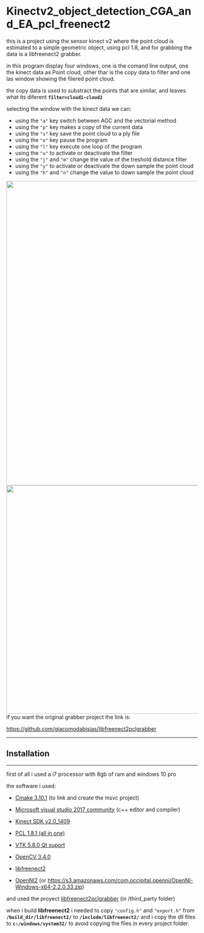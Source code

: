 # Kinectv2_object_detection_CGA_and_EA_pcl_freenect2 #

this is a project using the sensor kinect v2 where the point cloud is estimated to a simple geometric object, using pcl 1.8,
and for grabbing the data is a libfreenect2 grabber.

in this program display four windows, one is the comand line output, one the kinect data as Point cloud, other thar is the copy data
to filter and one las window showing the filered point cloud.

the copy data is used to substract the points that are similar, and leaves what its diferent **`filter=cloud1-cloud2`**

selecting the window with the kinect data we can:
* using the `"a"` key switch between AGC and the vectorial method
* using the `"p"` key makes a copy of the current data
* using the `"s"` key save the point cloud to a ply file
* using the `"o"` key pause the program
* using the `"l"` key execute one loop of the program
* using the `"u"` to activate or deactivate the filter
* using the `"j"` and `"m"` change the value of the treshold distance filter
* using the `"y"` to activate or deactivate the down sample the point cloud
* using the `"h"` and `"n"` change the value to down sample the point cloud



 
<img src = "https://github.com/carlosfva1990/Kinectv2_pcl_freenect2_SegmentDifferences/blob/master/Kinect.PNG" width = 800>
<img src = "https://github.com/carlosfva1990/Kinectv2_pcl_freenect2_SegmentDifferences/blob/master/filtro.PNG" width = 600>
if you want the original grabber project the link is:
 
https://github.com/giacomodabisias/libfreenect2pclgrabber

---
## Installation ##
---

first of all i used a i7 processor with 8gb of ram and windows 10 pro

the software i used:

* [Cmake 3.10.1](https://cmake.org/download/) (to link and create the msvc project) 

* [Microsoft visual studio 2017 community](https://www.visualstudio.com/es/downloads/?rr=https%3A%2F%2Fwww.google.com.mx%2F) (c++ editor and compiler) 

* [Kinect SDK v2.0_1409](https://www.microsoft.com/en-us/download/details.aspx?id=44561) 

* [PCL 1.8.1 (all in one)](http://unanancyowen.com/en/pcl18/) 

* [VTK 5.8.0 Qt suport](http://sourceforge.net/projects/pointclouds/files/dependencies/VTK-5.8.0-msvc2010-win64.exe/download) 

* [OpenCV 3.4.0](https://sourceforge.net/projects/opencvlibrary/files/opencv-win/) 

* [libfreenect2](https://github.com/OpenKinect/libfreenect2) 

* [OpenNI2](https://github.com/OpenNI/OpenNI2)  (or 
			https://s3.amazonaws.com/com.occipital.openni/OpenNI-Windows-x64-2.2.0.33.zip) 

and used the proyect  [libfreenect2pclgrabber](https://github.com/OpenKinect/libfreenect2)  (in /third_party folder)


when i build **libfreenect2** i needed to copy `"config.h"` and `"export.h"` from **`/build_dir/libfreenect2/`** to **`/include/libfreenect2/`**
and i copy the dll files to **`c:/windows/system32/`** to avoid copying the files in every project folder.

